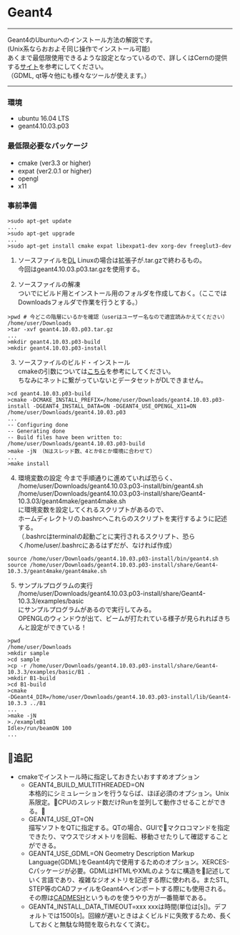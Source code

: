 # Geant4  

*** 
Geant4のUbuntuへのインストール方法の解説です。  
(Unix系ならおおよそ同じ操作でインストール可能)  
あくまで最低限使用できるような設定となっているので、詳しくはCernの提供する[サイト](http://geant4-userdoc.web.cern.ch/geant4-userdoc/UsersGuides/InstallationGuide/html/gettingstarted.html)を参考にしてください。  
（GDML, qt等々他にも様々なツールが使えます。）
*** 

### 環境  
- ubuntu 16.04 LTS  
- geant4.10.03.p03

### **最低限**必要なパッケージ  
- cmake (ver3.3 or higher)　　
- expat (ver2.0.1 or higher)  
- opengl  
- x11  

### 事前準備

```
>sudo apt-get update
...
>sudo apt-get upgrade
...
>sudo apt-get install cmake expat libexpat1-dev xorg-dev freeglut3-dev
```

1. ソースファイルを[DL](http://geant4.web.cern.ch/support/download) Linuxの場合は拡張子が.tar.gzで終わるもの。  
今回はgeant4.10.03.p03.tar.gzを使用する。  


2. ソースファイルの解凍  
ついでにビルド用とインストール用のフォルダを作成しておく。（ここではDownloadsフォルダで作業を行うとする。）

```
>pwd # 今どこの階層にいるかを確認（userはユーザー名なので適宜読みかえてください）
/home/user/Downloads
>tar -xvf geant4.10.03.p03.tar.gz
...
>mkdir geant4.10.03.p03-build
>mkdir geant4.10.03.p03-install
```

3. ソースファイルのビルド・インストール  
cmakeの引数については[こちら](http://geant4-userdoc.web.cern.ch/geant4-userdoc/UsersGuides/InstallationGuide/html/installguide.html#geant4-build-options)を参考にしてください。  
ちなみにネットに繋がっていないとデータセットがDLできません。

```
>cd geant4.10.03.p03-build
>cmake -DCMAKE_INSTALL_PREFIX=/home/user/Downloads/geant4.10.03.p03-install -DGEANT4_INSTALL_DATA=ON -DGEANT4_USE_OPENGL_X11=ON /home/user/Downloads/geant4.10.03.p03
...
-- Configuring done
-- Generating done
-- Build files have been written to: /home/user/Downloads/geant4.10.03.p03-build
>make -jN （Nはスレッド数、4とか8とか環境に合わせて）
...
>make install
```

4. 環境変数の設定
今まで手順通りに進めていれば恐らく、  
 /home/user/Downloads/geant4.10.03.p03-install/bin/geant4.sh  
/home/user/Downloads/geant4.10.03.p03-install/share/Geant4-10.3.03/geant4make/geant4make.sh  
に環境変数を設定してくれるスクリプトがあるので、  
ホームディレクトリの.bashrcへこれらのスクリプトを実行するように記述する。  
（.bashrcはterminalの起動ごとに実行されるスクリプト、恐らく/home/user/.bashrcにあるはずだが、なければ作成）

```sh:.bashrc
source /home/user/Downloads/geant4.10.03.p03-install/bin/geant4.sh 
source /home/user/Downloads/geant4.10.03.p03-install/share/Geant4-10.3.3/geant4make/geant4make.sh 
```

5. サンプルプログラムの実行  
/home/user/Downloads/geant4.10.03.p03-install/share/Geant4-10.3.3/examples/basic  
にサンプルプログラムがあるので実行してみる。  
OPENGLのウィンドウが出て、ビームが打たれている様子が見られればきちんと設定ができている！

```
>pwd
/home/user/Downloads
>mkdir sample
>cd sample
>cp -r /home/user/Downloads/geant4.10.03.p03-install/share/Geant4-10.3.3/examples/basic/B1 .
>mkdir B1-build
>cd B1-build
>cmake
-DGeant4_DIR=/home/user/Downloads/geant4.10.03.p03-install/lib/Geant4-10.3.3 ../B1
...
>make -jN
>./exampleB1
Idle>/run/beamON 100
...
```

## 追記

- cmakeでインストール時に指定しておきたいおすすめオプション
  - GEANT4_BUILD_MULTITHREADED=ON  
    本格的にシミュレーションを行うならば、ほぼ必須のオプション。Unix系限定。CPUのスレッド数だけRunを並列して動作させることができる。
  - GEANT4_USE_QT=ON  
    描写ソフトをQTに指定する。QTの場合、GUIでマクロコマンドを指定できたり、マウスでジオメトリを回転、移動させたりして確認することができる。
  - GEANT4_USE_GDML=ON
    Geometry Description Markup Language(GDML)をGeant4内で使用するためのオプション。XERCES-Cパッケージが必要。GDMLはHTMLやXMLのようなに構造を記述していく言語であり、複雑なジオメトリを記述する際に使われる。またSTL, STEP等のCADファイルをGeant4へインポートする際にも使用される。その際は[CADMESH]()というものを使うやり方が一番簡単である。
  - GEANT4_INSTALL_DATA_TIMEOUT=xxx
    xxxは時間(単位は[s])。デフォルトでは1500[s]。回線が遅いときはよくビルドに失敗するため、長くしておくと無駄な時間を取られなくて済む。

